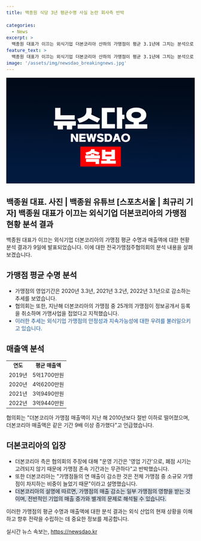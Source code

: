 ```yaml
---
title: 백종원 식당 3년 평균수명 사실 논란 회사측 반박

categories:
  - News
excerpt: >
  백종원 대표가 이끄는 외식기업 더본코리아 산하의 가맹점이 평균 3.1년에 그치는 분석으로 더본코리아가 가맹점 2008년 이후 50개 중 25개를 폐쇄한 것으로 나타났다. 가맹점 매출액도 감소 추세를 보이고 있지만, 더본코리아는 이에 대해 강력히 반박하며 측은 영업 기간과 폐점 시기의 구분을 통해 비판을 받고 있다. 또한, 지난해의 매출 증가는 유통 및 호텔 사업의 추가로 인한 것이라 주장했다.
feature_text: >
  백종원 대표가 이끄는 외식기업 더본코리아 산하의 가맹점이 평균 3.1년에 그치는 분석으로 더본코리아가 가맹점 2008년 이후 50개 중 25개를 폐쇄한 것으로 나타났다. 가맹점 매출액도 감소 추세를 보이고 있지만, 더본코리아는 이에 대해 강력히 반박하며 측은 영업 기간과 폐점 시기의 구분을 통해 비판을 받고 있다. 또한, 지난해의 매출 증가는 유통 및 호텔 사업의 추가로 인한 것이라 주장했다.
image: '/assets/img/newsdao_breakingnews.jpg'
---
```


<p><img src="/assets/img/newsdao_breakingnews.jpg" alt="firstkoreanews 속보" /></p>

<h2>백종원 대표. 사진 | 백종원 유튜브 [스포츠서울 | 최규리 기자] 백종원 대표가 이끄는 외식기업 더본코리아의 가맹점 현황 분석 결과</h2>

<p data-ke-size="size16">백종원 대표가 이끄는 외식기업 더본코리아의 가맹점 평균 수명과 매출액에 대한 현황 분석 결과가 9일에 발표되었습니다. 이에 대한 전국가맹점주협의회의 분석 내용을 살펴보겠습니다.</p>

<h2 data-ke-size="size26">가맹점 평균 수명 분석</h2>

<ul>
    <li>가맹점의 영업기간은 2020년 3.3년, 2021년 3.2년, 2022년 3.1년으로 감소하는 추세를 보였습니다.</li>
    <li>협의회는 또한, 지난해 더본코리아의 가맹점 중 25개의 가맹점이 정보공개서 등록을 취소하며 가맹사업을 접었다고 지적했습니다.</li>
    <li><span style="color: #1a5490;">이러한 추세는 외식기업 가맹점의 안정성과 지속가능성에 대한 우려를 불러일으키고 있습니다.</span></li>
</ul>

<h2 data-ke-size="size26">매출액 분석</h2>

<table>
    <tr>
        <td style="text-align: center; height: 17px;"><b>연도</b></td>
        <td style="text-align: center; height: 17px;"><b>평균 매출액</b></td>
    </tr>
    <tr>
        <td style="text-align: center; height: 17px;">2019년</td>
        <td style="text-align: center; height: 17px;">5억1700만원</td>
    </tr>
    <tr>
        <td style="text-align: center; height: 17px;">2020년</td>
        <td style="text-align: center; height: 17px;">4억6200만원</td>
    </tr>
    <tr>
        <td style="text-align: center; height: 17px;">2021년</td>
        <td style="text-align: center; height: 17px;">3억9490만원</td>
    </tr>
    <tr>
        <td style="text-align: center; height: 17px;">2022년</td>
        <td style="text-align: center; height: 17px;">3억9440만원</td>
    </tr>
</table>

<p data-ke-size="size16">협의회는 "더본코리아 가맹점 매출액이 지난 해 2010년보다 절반 이하로 떨어졌으며, 더본코리아 매출액은 같은 기간 9배 이상 증가했다"고 언급했습니다.</p>

<h2 data-ke-size="size26">더본코리아의 입장</h2>

<ul>
    <li>더본코리아 측은 협의회의 주장에 대해 "운영 기간은 '영업 기간'으로, 폐점 시기는 고려되지 않기 때문에 가맹점 존속 기간과는 무관하다"고 반박했습니다.</li>
    <li>또한 더본코리아는 "가맹점들의 연 매출이 감소한 것은 전체 가맹점 중 소규모 가맹점이 차지하는 비중이 늘었기 때문"이라고 설명했습니다.</li>
    <li><span style="background-color: #21538527;">더본코리아의 설명에 따르면, 가맹점의 매출 감소는 일부 가맹점의 영향을 받는 것이며, 전반적인 기업의 매출 증가와 별개의 문제로 해석될 수 있습니다.</span></li>
</ul>

<p data-ke-size="size16">이러한 가맹점의 평균 수명과 매출액에 대한 분석 결과는 외식 산업의 현재 상황을 이해하고 향후 전략을 수립하는 데 중요한 정보를 제공합니다.</p>
실시간 뉴스 속보는, <a href="https://newsdao.kr" rel="dofollow">https://newsdao.kr</a>


